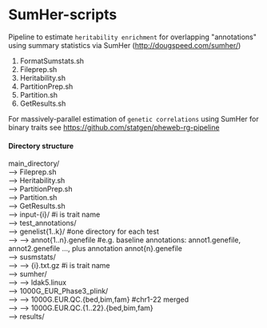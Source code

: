 # SumHer-scripts

Pipeline to estimate ```heritability enrichment``` for overlapping "annotations" using summary statistics via SumHer (http://dougspeed.com/sumher/)


1. FormatSumstats.sh
2. Fileprep.sh
3. Heritability.sh
4. PartitionPrep.sh
5. Partition.sh
6. GetResults.sh

For massively-parallel estimation of ```genetic correlations``` using SumHer for binary traits see https://github.com/statgen/pheweb-rg-pipeline

#### Directory structure

main_directory/<br/>
  --> Fileprep.sh<br/>
  --> Heritability.sh<br/>
  --> PartitionPrep.sh<br/>
  --> Partition.sh<br/>
  --> GetResults.sh<br/>
  --> input-{i}/ #i is trait name<br/>
  --> test_annotations/<br/>
    --> genelist{1..k}/ #one directory for each test<br/>
      --> --> annot{1..n}.genefile #e.g. baseline annotations: annot1.genefile, annot2.genefile ..., plus annotation annot{n}.genefile<br/>
  --> susmstats/<br/>
    --> --> {i}.txt.gz #i is trait name<br/>
  --> sumher/<br/>
    --> --> ldak5.linux<br/>
  --> 1000G_EUR_Phase3_plink/<br/>
    --> --> 1000G.EUR.QC.{bed,bim,fam} #chr1-22 merged<br/>
    --> --> 1000G.EUR.QC.{1..22}.{bed,bim,fam}<br/>
  --> results/<br/>
